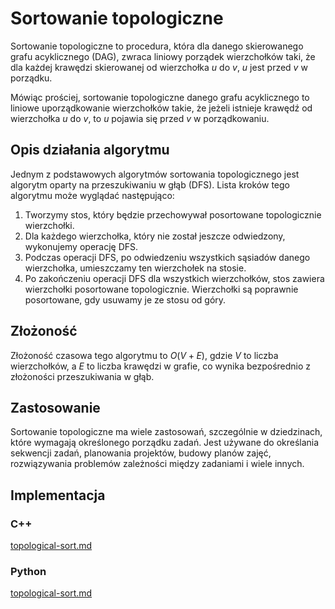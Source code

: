 # Sortowanie topologiczne

Sortowanie topologiczne to procedura, która dla danego skierowanego grafu acyklicznego (DAG), zwraca liniowy porządek wierzchołków taki, że dla każdej krawędzi skierowanej od wierzchołka $u$ do $v$, $u$ jest przed $v$ w porządku.

Mówiąc prościej, sortowanie topologiczne danego grafu acyklicznego to liniowe uporządkowanie wierzchołków takie, że jeżeli istnieje krawędź od wierzchołka $u$ do $v$, to $u$ pojawia się przed $v$ w porządkowaniu.

## Opis działania algorytmu

Jednym z podstawowych algorytmów sortowania topologicznego jest algorytm oparty na przeszukiwaniu w głąb (DFS). Lista kroków tego algorytmu może wyglądać następująco:

1. Tworzymy stos, który będzie przechowywał posortowane topologicznie wierzchołki.
2. Dla każdego wierzchołka, który nie został jeszcze odwiedzony, wykonujemy operację DFS.
3. Podczas operacji DFS, po odwiedzeniu wszystkich sąsiadów danego wierzchołka, umieszczamy ten wierzchołek na stosie.
4. Po zakończeniu operacji DFS dla wszystkich wierzchołków, stos zawiera wierzchołki posortowane topologicznie. Wierzchołki są poprawnie posortowane, gdy usuwamy je ze stosu od góry.

## Złożoność

Złożoność czasowa tego algorytmu to $O(V+E)$, gdzie $V$ to liczba wierzchołków, a $E$ to liczba krawędzi w grafie, co wynika bezpośrednio z złożoności przeszukiwania w głąb.

## Zastosowanie

Sortowanie topologiczne ma wiele zastosowań, szczególnie w dziedzinach, które wymagają określonego porządku zadań. Jest używane do określania sekwencji zadań, planowania projektów, budowy planów zajęć, rozwiązywania problemów zależności między zadaniami i wiele innych.

## Implementacja

### C++


[topological-sort.md](../../programming/c++/algorithms/graphs/topological-sort.md)


### Python


[topological-sort.md](../../programming/python/algorithms/graphs/topological-sort.md)

